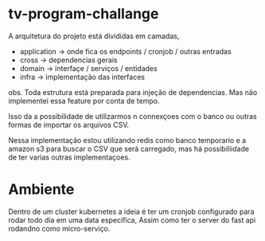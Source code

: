 # tv-program-challange

A arquitetura do projeto está divididas em camadas, 
- application -> onde fica os endpoints / cronjob / outras entradas
- cross -> dependencias gerais 
- domain -> interfaçe / serviços / entidades
- infra -> implementação das interfaces

obs. Toda estrutura está preparada para injeção de dependencias. Mas não implementei essa feature por conta de tempo.

Isso da a possibilidade de utilizarmos n connexçoes com o banco ou outras formas de importar os arquivos CSV.

Nessa implementação estou utilizando redis como banco temporario e a amazon s3 para buscar o CSV que será carregado, mas há possibiliidade de ter varias outras implementaçoes.

# Ambiente

Dentro de um cluster kubernetes a ideia é ter um cronjob configurado para rodar todo dia em uma data especifica, Assim como ter o server do fast api rodandno como micro-serviço.

